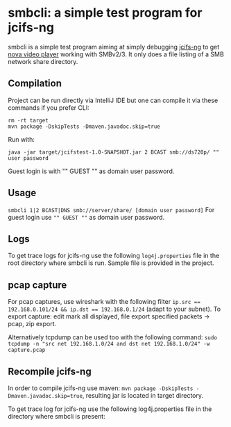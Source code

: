 # smbcli: a simple test program for jcifs-ng
smbcli is a simple test program aiming at simply debugging [jcifs-ng](https://github.com/AgNO3/jcifs-ng) to get [nova video player](https://github.com/nova-video-player/aos-AVP) working with SMBv2/3.
It only does a file listing of a SMB network share directory.

## Compilation
Project can be run directly via IntelliJ IDE but one can compile it via these commands if you prefer CLI:
```
rm -rt target
mvn package -DskipTests -Dmaven.javadoc.skip=true
```
Run with:
```
java -jar target/jcifstest-1.0-SNAPSHOT.jar 2 BCAST smb://ds720p/ "" user password
```
Guest login is with "" GUEST "" as domain user password.

## Usage
`smbcli 1|2 BCAST|DNS smb://server/share/ [domain user password]`
For guest login use `"" GUEST ""` as domain user password.


## Logs
To get trace logs for jcifs-ng use the following `log4j.properties` file in the root directory where smbcli is run. Sample file is provided in the project.

## pcap capture
For pcap captures, use wireshark with the following filter `ip.src == 192.168.0.101/24 && ip.dst == 192.168.0.1/24` (adapt to your subnet).
To export capture: edit mark all displayed, file export specified packets -> pcap, zip export.

Alternatively tcpdump can be used too with the following command: `sudo tcpdump -n "src net 192.168.1.0/24 and dst net 192.168.1.0/24" -w capture.pcap`

## Recompile jcifs-ng
In order to compile jcifs-ng use maven: `mvn package -DskipTests -Dmaven.javadoc.skip=true`, resulting jar is located in target directory.

To get trace log for jcifs-ng use the following log4j.properties file in the directory where smbcli is present:
